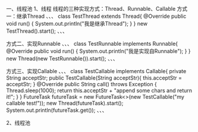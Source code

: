
一、线程池
1、线程
  线程的三种实现方式：Thread、Runnable、Callable
方式一：继承Thread
、、、
  class TestThread extends Thread{
    @Override
    public void run() {
        System.out.println("我是继承Thread");
    }
}
new TestThread().start();
、、、

方式二、实现Runnable
、、、
  class TestRunnable implements Runnable{
    @Override
    public void run() {
        System.out.println("我是实现自Runnable");
    }
}
new Thread(new TestRunnable()).start();
、、、

方式三、实现Callable
、、、
  class TestCallable implements Callable<String>{
    private String acceptStr;
    public TestCallable(String acceptStr){
        this.acceptStr = acceptStr;
    }
    @Override
    public String call() throws Exception {
        Thread.sleep(1000);
        return this.acceptStr + "append some chars and return it!";
    }
}
FutureTask<String> futureTask = new FutureTask<>(new TestCallable("my callable test!"));
new Thread(futureTask).start();
System.out.println(futureTask.get());
、、、
 
2、线程池
  
  
  
  
  
  
  
  
  
  
  
  
  
  
  
